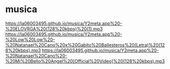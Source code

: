 # musica

https://la06003495.github.io/musica/Y2meta.app%20-%20ELOVRGA%20(128%20kbps)%20(1).mp3
https://la06003495.github.io/musica/Y2meta.app%20-%20Low%20Low%20-%20Natanael%20Cano%20x%20Gabito%20Ballesteros%20(Letra)%20(128%20kbps).mp3
https://la06003495.github.io/musica/Y2meta.app%20-%20Natanael%20Cano%20-%20Mi%20Bello%20Angel%20[Official%20Video]%20(128%20kbps).mp3
